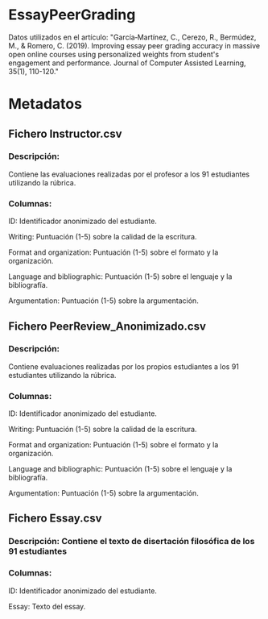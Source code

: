# EssayPeerGrading

Datos utilizados en el artículo: "García‐Martínez, C., Cerezo, R., Bermúdez, M., & Romero, C. (2019). Improving essay peer grading accuracy in massive open online courses using personalized weights from student's engagement and performance. Journal of Computer Assisted Learning, 35(1), 110-120."

# Metadatos

## Fichero Instructor.csv
### Descripción: 
Contiene las evaluaciones realizadas por el profesor a los 91 estudiantes utilizando la rúbrica.

### Columnas:
ID: Identificador anonimizado del estudiante.

Writing: Puntuación (1-5) sobre la calidad de la escritura.

Format and organization: Puntuación (1-5) sobre el formato y la organización.

Language and bibliographic: Puntuación (1-5) sobre el lenguaje y la bibliografía.

Argumentation: Puntuación (1-5) sobre la argumentación.

## Fichero PeerReview_Anonimizado.csv
### Descripción: 
Contiene evaluaciones realizadas por los propios estudiantes a los 91 estudiantes utilizando la rúbrica.

### Columnas:
ID: Identificador anonimizado del estudiante.

Writing: Puntuación (1-5) sobre la calidad de la escritura.

Format and organization: Puntuación (1-5) sobre el formato y la organización.

Language and bibliographic: Puntuación (1-5) sobre el lenguaje y la bibliografía.

Argumentation: Puntuación (1-5) sobre la argumentación.

## Fichero Essay.csv
### Descripción: Contiene el texto de disertación filosófica de los 91 estudiantes 

### Columnas:
ID: Identificador anonimizado del estudiante.

Essay: Texto del essay.
